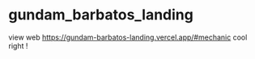 # gundam_barbatos_landing
view web
https://gundam-barbatos-landing.vercel.app/#mechanic
cool right !
